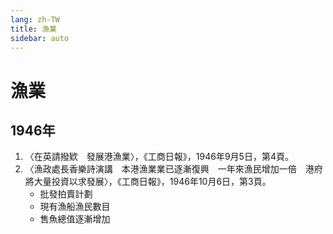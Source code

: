 ```yaml
---
lang: zh-TW
title: 漁業
sidebar: auto
---
```


# 漁業
## 1946年
1. 〈在英請撥欵　發展港漁業〉，《工商日報》，1946年9月5日，第4頁。
2. 〈漁政處長香樂詩演講　本港漁業業已逐漸復興　一年來漁民增加一倍　港府將大量投資以求發展〉，《工商日報》，1946年10月6日，第3頁。
   - 批發拍賣計劃
   - 現有漁船漁民數目
   - 售魚總值逐漸增加